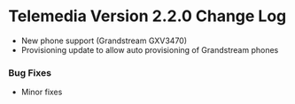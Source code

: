 # Telemedia Version 2.2.0 Change Log

* New phone support (Grandstream GXV3470)
* Provisioning update to allow auto provisioning of Grandstream phones

### Bug Fixes
* Minor fixes